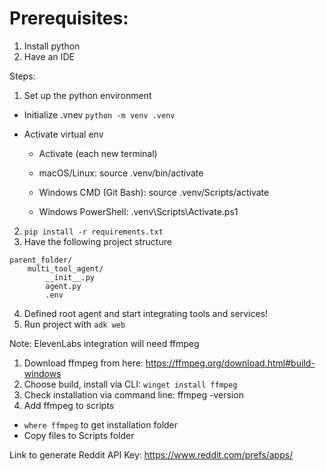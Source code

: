 # Prerequisites: 
1. Install python
2. Have an IDE

Steps:
1. Set up the python environment

- Initialize .vnev `python -m venv .venv`

- Activate virtual env

    - Activate (each new terminal)

    - macOS/Linux: source .venv/bin/activate

    - Windows CMD (Git Bash): source .venv/Scripts/activate

    - Windows PowerShell: .venv\Scripts\Activate.ps1


2. `pip install -r requirements.txt`
3. Have the following project structure
```
parent_folder/
    multi_tool_agent/
        __init__.py
        agent.py
        .env
```
4. Defined root agent and start integrating tools and services!
5. Run project with `adk web`

Note: ElevenLabs integration will need ffmpeg
1. Download ffmpeg from here: https://ffmpeg.org/download.html#build-windows
2. Choose build, install via CLI: `winget install ffmpeg`
4. Check installation via command line: ffmpeg -version
5. Add ffmpeg to scripts
- `where ffmpeg` to get installation folder
- Copy files to Scripts folder


Link to generate Reddit API Key: https://www.reddit.com/prefs/apps/

